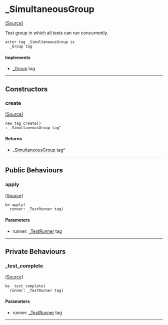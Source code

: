# _SimultaneousGroup
<span class="source-link">[[Source]](src/pony_test/_group.md#L-0-51)</span>

Test group in which all tests can run concurrently.


```pony
actor tag _SimultaneousGroup is
  _Group tag
```

#### Implements

* [_Group](pony_test-_Group.md) tag

---

## Constructors

### create
<span class="source-link">[[Source]](src/pony_test/_group.md#L-0-51)</span>


```pony
new tag create()
: _SimultaneousGroup tag^
```

#### Returns

* [_SimultaneousGroup](pony_test-_SimultaneousGroup.md) tag^

---

## Public Behaviours

### apply
<span class="source-link">[[Source]](src/pony_test/_group.md#L-0-56)</span>


```pony
be apply(
  runner: _TestRunner tag)
```
#### Parameters

*   runner: [_TestRunner](pony_test-_TestRunner.md) tag

---

## Private Behaviours

### _test_complete
<span class="source-link">[[Source]](src/pony_test/_group.md#L-0-60)</span>


```pony
be _test_complete(
  runner: _TestRunner tag)
```
#### Parameters

*   runner: [_TestRunner](pony_test-_TestRunner.md) tag

---

